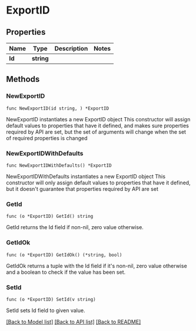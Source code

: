 # ExportID

## Properties

Name | Type | Description | Notes
------------ | ------------- | ------------- | -------------
**Id** | **string** |  | 

## Methods

### NewExportID

`func NewExportID(id string, ) *ExportID`

NewExportID instantiates a new ExportID object
This constructor will assign default values to properties that have it defined,
and makes sure properties required by API are set, but the set of arguments
will change when the set of required properties is changed

### NewExportIDWithDefaults

`func NewExportIDWithDefaults() *ExportID`

NewExportIDWithDefaults instantiates a new ExportID object
This constructor will only assign default values to properties that have it defined,
but it doesn't guarantee that properties required by API are set

### GetId

`func (o *ExportID) GetId() string`

GetId returns the Id field if non-nil, zero value otherwise.

### GetIdOk

`func (o *ExportID) GetIdOk() (*string, bool)`

GetIdOk returns a tuple with the Id field if it's non-nil, zero value otherwise
and a boolean to check if the value has been set.

### SetId

`func (o *ExportID) SetId(v string)`

SetId sets Id field to given value.



[[Back to Model list]](../README.md#documentation-for-models) [[Back to API list]](../README.md#documentation-for-api-endpoints) [[Back to README]](../README.md)


